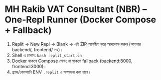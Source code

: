 # MH Rakib VAT Consultant (NBR) – One‑Repl Runner (Docker Compose + Fallback)

1) Replit → New Repl → Blank → এই ZIP আনজিপ করে আপলোড করুন (আপনার backend/, frontend/ সহ)।
2) Shell এ চালান: `bash replit_start.sh`
3) Docker থাকলে Compose মোড; না থাকলে fallback (backend:8000, frontend:3000)।
4) ব্র্যান্ড/কোম্পানি ENV `.replit` এ সম্পাদনা করা যাবে।
